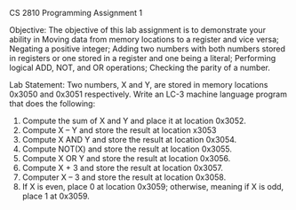 CS 2810 
Programming Assignment 1 
 
Objective: 
The objective of this lab assignment is to demonstrate your ability in 
 Moving data from memory locations to a register and vice versa; 
 Negating a positive integer; 
 Adding two numbers with both numbers stored in registers or one stored in a register 
and one being a literal; 
 Performing logical ADD, NOT, and OR operations; 
 Checking the parity of a number. 
 
Lab Statement: 
Two numbers, X and Y, are stored in memory locations 0x3050 and 0x3051 respectively. Write 
an LC-3 machine language program that does the following: 
1. Compute the sum of X and Y and place it at location 0x3052. 
2. Compute X – Y and store the result at location x3053 
3. Compute X AND Y and store the result at location 0x3054. 
4. Compute NOT(X) and store the result at location 0x3055. 
5. Compute X OR Y and store the result at location 0x3056. 
6. Compute X + 3 and store the result at location 0x3057. 
7. Computer X – 3 and store the result at location 0x3058. 
8. If X is even, place 0 at location 0x3059; otherwise, meaning if X is odd, place 1 at 
0x3059. 